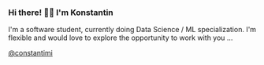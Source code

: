 ### Hi there! 👋🏻 I'm Konstantin
I'm a software student, currently doing  Data Science / ML specialization. I'm flexible and would love to explore the opportunity to work with you …

[@constantimi](https://beacons.page/constantimi)

<!--
**constantimi/constantimi** is a ✨ _special_ ✨ repository because its `README.md` (this file) appears on your GitHub profile.

Here are some ideas to get you started:

- 🔭 I’m currently working on ...
- 🌱 I’m currently learning ...
- 👯 I’m looking to collaborate on ...
- 🤔 I’m looking for help with ...
- 💬 Ask me about ...
- 📫 How to reach me: ...
- 😄 Pronouns: ...
- ⚡ Fun fact: ...
-->
